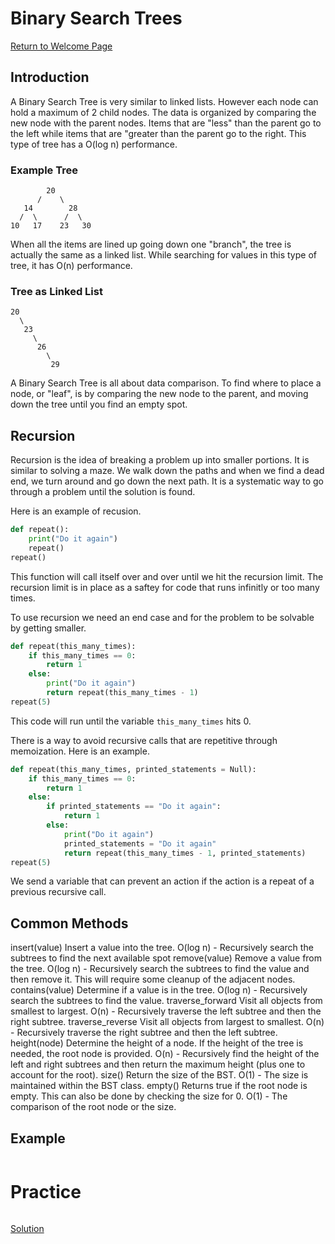# Binary Search Trees

[Return to Welcome Page](0-Welcome.md)

## Introduction

A Binary Search Tree is very similar to linked lists. However each node can hold a maximum of 2 child nodes. The data is organized by comparing the new node with the parent nodes. Items that are "less" than the parent go to the left while items that are "greater than the parent go to the right. This type of tree has a O(log n) performance.

### Example Tree
```
        20
      /    \
   14        28
  /  \      /  \
10   17    23   30
```

When all the items are lined up going down one "branch", the tree is actually the same as a linked list. While searching for values in this type of tree, it has O(n) performance.

### Tree as Linked List
```
20
  \
   23
     \
      26
        \
         29
```
         
A Binary Search Tree is all about data comparison. To find where to place a node, or "leaf", is by comparing the new node to the parent, and moving down the tree until you find an empty spot.

## Recursion

Recursion is the idea of breaking a problem up into smaller portions. It is similar to solving a maze. We walk down the paths and when we find a dead end, we turn around and go down the next path. It is a systematic way to go through a problem until the solution is found. 

Here is an example of recusion.
```python
def repeat():
    print("Do it again")
    repeat()
repeat()
```
This function will call itself over and over until we hit the recursion limit. The recursion limit is in place as a saftey for code that runs infinitly or too many times.

To use recursion we need an end case and for the problem to be solvable by getting smaller.
```python
def repeat(this_many_times):
    if this_many_times == 0:
        return 1
    else:
        print("Do it again")
        return repeat(this_many_times - 1)
repeat(5)
```
This code will run until the variable `this_many_times` hits 0.

There is a way to avoid recursive calls that are repetitive through memoization.
Here is an example.
```python
def repeat(this_many_times, printed_statements = Null):
    if this_many_times == 0:
        return 1
    else:
        if printed_statements == "Do it again":
            return 1
        else:
            print("Do it again")
            printed_statements = "Do it again"
            return repeat(this_many_times - 1, printed_statements)
repeat(5)
```
We send a variable that can prevent an action if the action is a repeat of a previous recursive call.

## Common Methods

insert(value)	Insert a value into the tree.	O(log n) - Recursively search the subtrees to find the next available spot
remove(value)	Remove a value from the tree.	O(log n) - Recursively search the subtrees to find the value and then remove it. This will require some cleanup of the adjacent nodes.
contains(value)	Determine if a value is in the tree.	O(log n) - Recursively search the subtrees to find the value.
traverse_forward	Visit all objects from smallest to largest.	O(n) - Recursively traverse the left subtree and then the right subtree.
traverse_reverse	Visit all objects from largest to smallest.	O(n) - Recursively traverse the right subtree and then the left subtree.
height(node)	Determine the height of a node. If the height of the tree is needed, the root node is provided.	O(n) - Recursively find the height of the left and right subtrees and then return the maximum height (plus one to account for the root).
size()	Return the size of the BST.	O(1) - The size is maintained within the BST class.
empty()	Returns true if the root node is empty. This can also be done by checking the size for 0.	O(1) - The comparison of the root node or the size.

## Example

```python

```

# Practice

```python

```

[Solution](4-Solutions.md)
